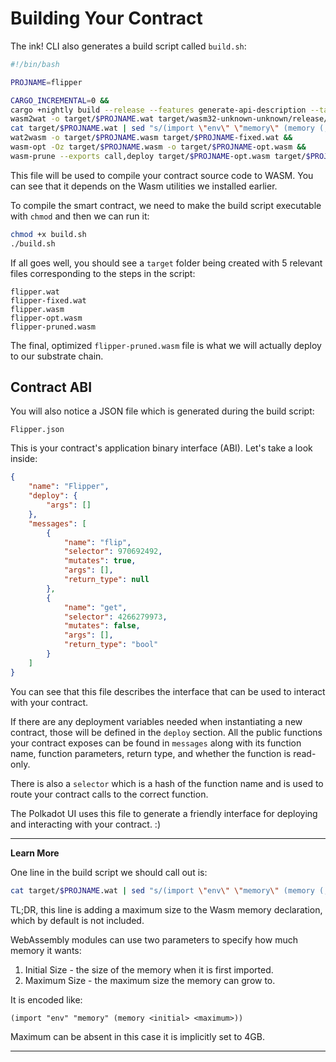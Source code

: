 Building Your Contract
===

The ink! CLI also generates a build script called `build.sh`:

```bash
#!/bin/bash

PROJNAME=flipper

CARGO_INCREMENTAL=0 &&
cargo +nightly build --release --features generate-api-description --target=wasm32-unknown-unknown --verbose &&
wasm2wat -o target/$PROJNAME.wat target/wasm32-unknown-unknown/release/$PROJNAME.wasm &&
cat target/$PROJNAME.wat | sed "s/(import \"env\" \"memory\" (memory (;0;) 2))/(import \"env\" \"memory\" (memory (;0;) 2 16))/" > target/$PROJNAME-fixed.wat &&
wat2wasm -o target/$PROJNAME.wasm target/$PROJNAME-fixed.wat &&
wasm-opt -Oz target/$PROJNAME.wasm -o target/$PROJNAME-opt.wasm &&
wasm-prune --exports call,deploy target/$PROJNAME-opt.wasm target/$PROJNAME-pruned.wasm
```

This file will be used to compile your contract source code to WASM. You can see that it depends on the Wasm utilities we installed earlier.

To compile the smart contract, we need to make the build script executable with `chmod` and then we can run it:

```bash
chmod +x build.sh
./build.sh
```

If all goes well, you should see a `target` folder being created with 5 relevant files corresponding to the steps in the script:

```
flipper.wat
flipper-fixed.wat
flipper.wasm
flipper-opt.wasm
flipper-pruned.wasm
```

The final, optimized `flipper-pruned.wasm` file is what we will actually deploy to our substrate chain.

## Contract ABI

You will also notice a JSON file which is generated during the build script:

```
Flipper.json
```

This is your contract's application binary interface (ABI). Let's take a look inside:

```json
{
    "name": "Flipper",
    "deploy": {
        "args": []
    },
    "messages": [
        {
            "name": "flip",
            "selector": 970692492,
            "mutates": true,
            "args": [],
            "return_type": null
        },
        {
            "name": "get",
            "selector": 4266279973,
            "mutates": false,
            "args": [],
            "return_type": "bool"
        }
    ]
}
```

You can see that this file describes the interface that can be used to interact with your contract.

If there are any deployment variables needed when instantiating a new contract, those will be defined in the `deploy` section. All the public functions your contract exposes can be found in `messages` along with its function name, function parameters, return type, and whether the function is read-only.

There is also a `selector` which is a hash of the function name and is used to route your contract calls to the correct function.

The Polkadot UI uses this file to generate a friendly interface for deploying and interacting with your contract. :)

---

**Learn More**

One line in the build script we should call out is:

```bash
cat target/$PROJNAME.wat | sed "s/(import \"env\" \"memory\" (memory (;0;) 2))/(import \"env\" \"memory\" (memory (;0;) 2 16))/" > target/$PROJNAME-fixed.wat &&
```

TL;DR, this line is adding a maximum size to the Wasm memory declaration, which by default is not included.

WebAssembly modules can use two parameters to specify how much memory it wants:

1. Initial Size - the size of the memory when it is first imported.
2. Maximum Size - the maximum size the memory can grow to.

It is encoded like:

```
(import "env" "memory" (memory <initial> <maximum>))
```

Maximum can be absent in this case it is implicitly set to 4GB.

---